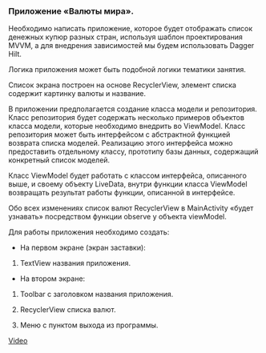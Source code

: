 ### Приложение «Валюты мира».

Необходимо написать приложение, которое будет отображать список денежных купюр разных стран, используя шаблон проектирования MVVM, а для внедрения зависимостей мы будем использовать Dagger Hilt.

Логика приложения может быть подобной логики тематики занятия.

Список экрана построен на основе RecyclerView, элемент списка содержит картинку валюты и название.

В приложении предполагается создание класса модели и репозитория. Класс репозитория будет содержать несколько примеров объектов класса модели, которые необходимо внедрить во ViewModel. Класс репозитория может быть интерфейсом с абстрактной функцией возврата списка моделей. Реализацию этого интерфейса можно предоставить отдельному классу, прототипу базы данных, содержащий конкретный список моделей.

Класс ViewModel будет работать с классом интерфейса, описанного выше, и своему объекту LiveData, внутри функции класса ViewModel возвращать результат работы функции, описанной в интерфейсе.

Обо всех изменениях список валют RecyclerView в MainActivity «будет узнавать» посредством функции observe у объекта viewModel.

Для работы приложения необходимо создать:

- На первом экране (экран заставки):

1.  TextView названия приложения.

- На втором экране:

1. Toolbar c заголовком названия приложения.

2. RecyclerView списка валют.

3. Меню с пунктом выхода из программы.

[Video](https://rutube.ru/video/private/4f3de0582713d28b8d82503da454a230/?p=jaGy6RyQn8K-PpfaZxehEg)